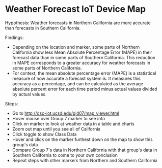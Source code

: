 # Weather Forecast IoT Device Map

Hypothesis: Weather forecasts in Northern California are more accurate than forecasts in Southern California.

Findings:
- Depending on the location and marker, some parts of Northern California show less Mean Absolute Percentage Error (MAPE) in their forecast data than in some parts of Southern California. This reduction in MAPE corresponds to a greater accuracy for weather forecasts in some parts of Northern California.
- For context, the mean absolute percentage error (MAPE) is a statistical measure of how accurate a forecast system is. It measures this accuracy as a percentage, and can be calculated as the average absolute percent error for each time period minus actual values divided by actual values.

Steps:
- Go to http://dsc-iot.ucsd.edu/gid07/map_viewer.html
- Hover mouse over Group 7 marker to see info
- Click on marker to look at weather data in a table and charts
- Zoom out map until you see all of California
- Click toggle to show Class Data
- Hover and click on the marker furthest down on the map to show this group's data
- Compare Group 7's data in Northern California with that group's data in Southern California to come to your own conclusion
- Repeat steps with other markers from Northern and Southern California
